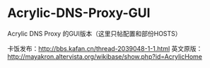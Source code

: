 # Acrylic-DNS-Proxy-GUI

Acrylic DNS Proxy 的GUI版本（这里只帖配置和部份HOSTS）

卡饭发布：http://bbs.kafan.cn/thread-2039048-1-1.html
英文原版：http://mayakron.altervista.org/wikibase/show.php?id=AcrylicHome

